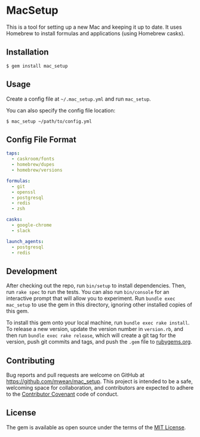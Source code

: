 # MacSetup

This is a tool for setting up a new Mac and keeping it up to date. It uses Homebrew to install formulas and applications (using Homebrew casks).

## Installation

    $ gem install mac_setup

## Usage

Create a config file at `~/.mac_setup.yml` and run `mac_setup`.

You can also specify the config file location:

    $ mac_setup ~/path/to/config.yml

## Config File Format

```yaml
taps:
  - caskroom/fonts
  - homebrew/dupes
  - homebrew/versions

formulas:
  - git
  - openssl
  - postgresql
  - redis
  - zsh

casks:
  - google-chrome
  - slack

launch_agents:
  - postgresql
  - redis
```

## Development

After checking out the repo, run `bin/setup` to install dependencies. Then, run `rake spec` to run the tests. You can also run `bin/console` for an interactive prompt that will allow you to experiment. Run `bundle exec mac_setup` to use the gem in this directory, ignoring other installed copies of this gem.

To install this gem onto your local machine, run `bundle exec rake install`. To release a new version, update the version number in `version.rb`, and then run `bundle exec rake release`, which will create a git tag for the version, push git commits and tags, and push the `.gem` file to [rubygems.org](https://rubygems.org).

## Contributing

Bug reports and pull requests are welcome on GitHub at https://github.com/mwean/mac_setup. This project is intended to be a safe, welcoming space for collaboration, and contributors are expected to adhere to the [Contributor Covenant](contributor-covenant.org) code of conduct.


## License

The gem is available as open source under the terms of the [MIT License](http://opensource.org/licenses/MIT).

